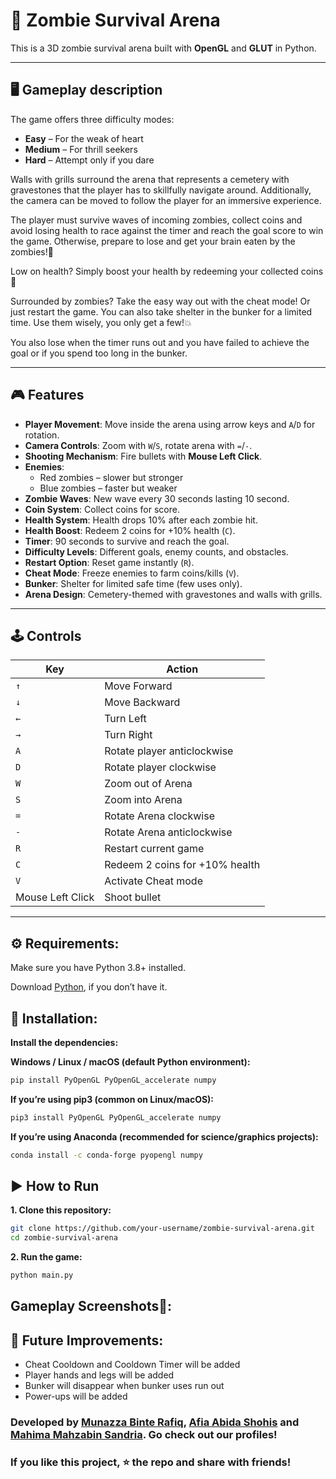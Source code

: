 # 🧟 Zombie Survival Arena

This is a 3D zombie survival arena built with **OpenGL** and **GLUT** in Python.  


---

## 🖥️ Gameplay description

The game offers three difficulty modes:  
- **Easy** – For the weak of heart  
- **Medium** – For thrill seekers  
- **Hard** – Attempt only if you dare  

Walls with grills surround the arena that represents a cemetery with gravestones that the player has to skillfully navigate around. Additionally, the camera can be moved to follow the player for an immersive experience.

The player must survive waves of incoming zombies, collect coins and avoid losing health to race against the timer and reach the goal score to win the game. Otherwise, prepare to lose and get your brain eaten by the zombies!🧠

Low on health? Simply boost your health by redeeming your collected coins🔋

Surrounded by zombies? Take the easy way out with the cheat mode! Or just restart the game.
You can also take shelter in the bunker for a limited time. Use them wisely, you only get a few!💥

You also lose when the timer runs out and you have failed to achieve the goal or if you spend too long in the bunker.


---

## 🎮 Features
- **Player Movement**: Move inside the arena using arrow keys and `A`/`D` for rotation.  
- **Camera Controls**: Zoom with `W`/`S`, rotate arena with `=`/`-`.  
- **Shooting Mechanism**: Fire bullets with **Mouse Left Click**.  
- **Enemies**:  
  - Red zombies – slower but stronger  
  - Blue zombies – faster but weaker  
- **Zombie Waves**: New wave every 30 seconds lasting 10 second.  
- **Coin System**: Collect coins for score.  
- **Health System**: Health drops 10% after each zombie hit.  
- **Health Boost**: Redeem 2 coins for +10% health (`C`).  
- **Timer**: 90 seconds to survive and reach the goal.  
- **Difficulty Levels**: Different goals, enemy counts, and obstacles.  
- **Restart Option**: Reset game instantly (`R`).  
- **Cheat Mode**: Freeze enemies to farm coins/kills (`V`).  
- **Bunker**: Shelter for limited safe time (few uses only).  
- **Arena Design**: Cemetery-themed with gravestones and walls with grills.  

---

## 🕹️ Controls

| Key | Action |
|-----|--------|
| `↑`| Move Forward |
| `↓` | Move Backward |
| `←` | Turn Left |
| `→` | Turn Right |
| `A` | Rotate player anticlockwise |
| `D` | Rotate player clockwise |
| `W` | Zoom out of Arena |
| `S` | Zoom into Arena |
| `=` | Rotate Arena clockwise |
| `-` | Rotate Arena anticlockwise |
| `R` | Restart current game |
| `C` | Redeem 2 coins for +10% health |
| `V` | Activate Cheat mode |
| Mouse Left Click | Shoot bullet |

---
## ⚙️ Requirements:

Make sure you have Python 3.8+ installed.

Download [Python](https://www.python.org/downloads/), if you don’t have it.
 
## 🔧 Installation:

**Install the dependencies:**

**Windows / Linux / macOS (default Python environment):**

```bash
pip install PyOpenGL PyOpenGL_accelerate numpy
```

**If you’re using pip3 (common on Linux/macOS):**

```bash
pip3 install PyOpenGL PyOpenGL_accelerate numpy
```

**If you’re using Anaconda (recommended for science/graphics projects):**

```bash
conda install -c conda-forge pyopengl numpy
```

## ▶️ How to Run

**1. Clone this repository:**

```bash
git clone https://github.com/your-username/zombie-survival-arena.git
cd zombie-survival-arena
```

**2. Run the game:**

```bash
python main.py
```

## Gameplay Screenshots📸:


## 🚀 Future Improvements:
- Cheat Cooldown and Cooldown Timer will be added
- Player hands and legs will be added
- Bunker will disappear when bunker uses run out
- Power-ups will be added

### Developed by [Munazza Binte Rafiq](https://github.com/munazza-r), [Afia Abida Shohis](https://github.com/Afia-Abida) and [Mahima Mahzabin Sandria](https://github.com/mahzabinsandria). Go check out our profiles!
### If you like this project, ⭐ the repo and share with friends!


